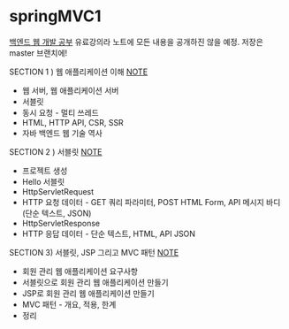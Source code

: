 # springMVC1
[백엔드 웹 개발 공부](https://www.inflearn.com/course/%EC%8A%A4%ED%94%84%EB%A7%81-mvc-1/dashboard)
유료강의라 노트에 모든 내용을 공개하진 않을 예정.
저장은 master 브랜치에!

SECTION 1 ) 웹 애플리케이션 이해 [NOTE](https://lucie-ko.notion.site/SECTION-1-b936f3e7c95042dda72fca52e1176c90)
- 웹 서버, 웹 애플리케이션 서버
- 서블릿
- 동시 요청 - 멀티 쓰레드
- HTML, HTTP API, CSR, SSR
- 자바 백엔드 웹 기술 역사

SECTION 2 ) 서블릿 [NOTE](https://lucie-ko.notion.site/SECTION-2-747fd83c457640bcb5cf0d77b33d3e1d)
- 프로젝트 생성
- Hello 서블릿
- HttpServletRequest 
- HTTP 요청 데이터 - GET 쿼리 파라미터, POST HTML Form, API 메시지 바디 (단순 텍스트, JSON)
- HttpServletResponse
- HTTP 응답 데이터 - 단순 텍스트, HTML, API JSON

SECTION 3) 서블릿, JSP 그리고 MVC 패턴 [NOTE](https://lucie-ko.notion.site/SECTION-3-JSP-MVC-5b4af0b91bf242dd825e5994cbc4b0ec)
- 회원 관리 웹 애플리케이션 요구사항
- 서블릿으로 회원 관리 웹 애플리케이션 만들기
- JSP로 회원 관리 웹 애플리케이션 만들기
- MVC 패턴 - 개요, 적용, 한계
- 정리
